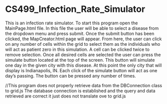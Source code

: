 # CS499_Infection_Rate_Simulator
This is an infection rate simulator. To start this program open the MainPage.html file. In this file the user will be able to select a disease from the dropdown menu and press submit. Once the submit button has been clicked, the MapCreator.html page will appear. From here, the user can click on any number of cells within the grid to select them as the individuals who will act as patient zero in this simulation. A cell can be clicked twice to remove selection. Once all desired cells are selected the user can press the simulate button located at the top of the screen. This button will simulate one day in the given city with this disease. At this point the only city that will display is Indianapolis, IN. Each click of the simulate button will act as one day’s passing. The button can be pressed any number of times.

//This program does not properly retrieve data from the DBConnection class to grid.js
The database connection is established and the query and data retrieved are correct it just does not translate ove to grid.js
